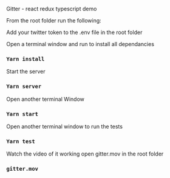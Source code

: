 Gitter - react redux typescript demo 

From the root folder run the following:


Add your twitter token to the .env file in the root folder


Open a terminal window and run to install all dependancies
### `Yarn install`
Start the server
### `Yarn server`
Open another terminal Window
### `Yarn start`
Open another terminal window to run the tests
### `Yarn test`

Watch the video of it working open gitter.mov in the root folder 
### `gitter.mov`